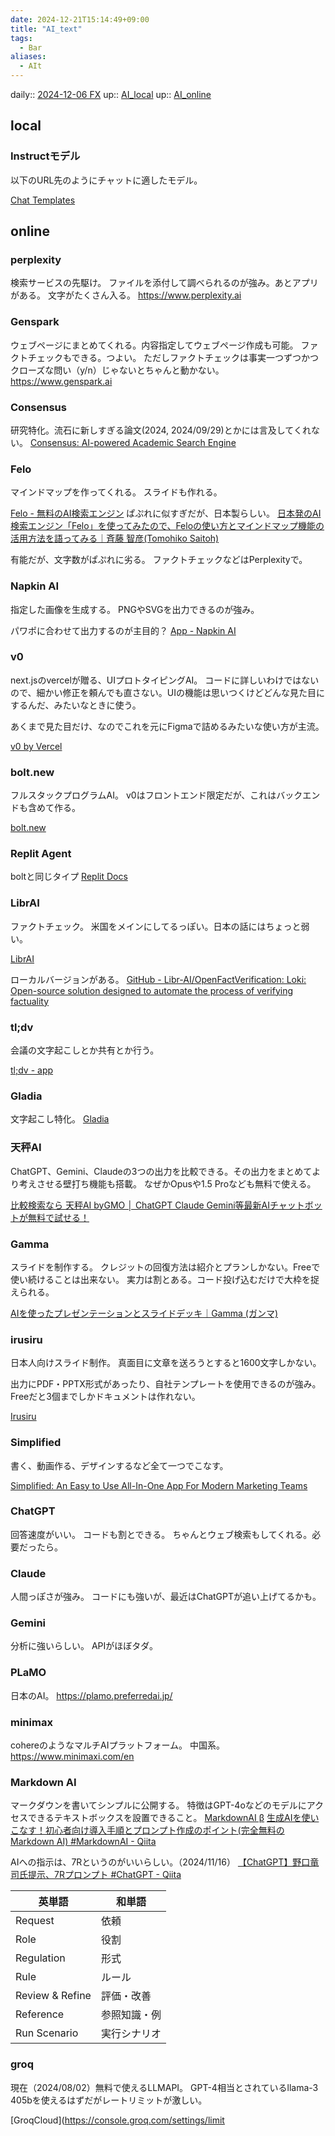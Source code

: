 ```yaml
---
date: 2024-12-21T15:14:49+09:00
title: "AI_text"
tags:
  - Bar
aliases:
  - AIt
---
```


daily:: [2024-12-06 FX](../../Daily_Note/2024-12-06%20FX.md)
up:: [AI_local](AI_local.md)
up:: [AI_online](AI_online.md)

## local

### Instructモデル
以下のURL先のようにチャットに適したモデル。

[Chat Templates](https://huggingface.co/docs/transformers/main/en/chat_templating)

## online
### perplexity
検索サービスの先駆け。
ファイルを添付して調べられるのが強み。あとアプリがある。
文字がたくさん入る。
https://www.perplexity.ai

### Genspark
ウェブページにまとめてくれる。内容指定してウェブページ作成も可能。
ファクトチェックもできる。つよい。
ただしファクトチェックは事実一つずつかつクローズな問い（y/n）じゃないとちゃんと動かない。
https://www.genspark.ai

### Consensus
研究特化。流石に新しすぎる論文(2024, 2024/09/29)とかには言及してくれない。
[Consensus: AI-powered Academic Search Engine](https://consensus.app)

### Felo
マインドマップを作ってくれる。
スライドも作れる。

[Felo - 無料のAI検索エンジン](https://felo.ai/ja/search)
ぱぷれに似すぎだが、日本製らしい。
[日本発のAI検索エンジン「Felo」を使ってみたので、Feloの使い方とマインドマップ機能の活用方法を語ってみる｜斉藤 智彦(Tomohiko Saitoh)](https://note.com/saitohtm/n/n38a64fc01e96)

有能だが、文字数がぱぷれに劣る。
ファクトチェックなどはPerplexityで。

### Napkin AI
指定した画像を生成する。
PNGやSVGを出力できるのが強み。

パワポに合わせて出力するのが主目的？
[App - Napkin AI](https://app.napkin.ai/)

### v0
next.jsのvercelが贈る、UIプロトタイピングAI。
コードに詳しいわけではないので、細かい修正を頼んでも直さない。UIの機能は思いつくけどどんな見た目にするんだ、みたいなときに使う。

あくまで見た目だけ、なのでこれを元にFigmaで詰めるみたいな使い方が主流。

[v0 by Vercel](https://v0.dev/)

### bolt.new
フルスタックプログラムAI。
v0はフロントエンド限定だが、これはバックエンドも含めて作る。

[bolt.new](https://bolt.new)

### Replit Agent
boltと同じタイプ
[Replit Docs](https://docs.replit.com/replitai/agent)

### LibrAI
ファクトチェック。
米国をメインにしてるっぽい。日本の話にはちょっと弱い。

[LibrAI](https://aip.librai.tech/app/fact-check/new)

ローカルバージョンがある。
[GitHub - Libr-AI/OpenFactVerification: Loki: Open-source solution designed to automate the process of verifying factuality](https://github.com/Libr-AI/OpenFactVerification)
### tl;dv

会議の文字起こしとか共有とか行う。

[tl;dv - app](https://tldv.io/app/meetings)

### Gladia
文字起こし特化。
[Gladia](https://app.gladia.io)

### 天秤AI
ChatGPT、Gemini、Claudeの3つの出力を比較できる。その出力をまとめてより考えさせる壁打ち機能も搭載。
なぜかOpusや1.5 Proなども無料で使える。

[比較検索なら 天秤AI byGMO │ ChatGPT Claude Gemini等最新AIチャットボットが無料で試せる！](https://tenbin.ai/workspace)

### Gamma
スライドを制作する。
クレジットの回復方法は紹介とプランしかない。Freeで使い続けることは出来ない。
実力は割とある。コード投げ込むだけで大枠を捉えられる。

[AIを使ったプレゼンテーションとスライドデッキ｜Gamma (ガンマ)](https://gamma.app/ja)

### irusiru
日本人向けスライド制作。
真面目に文章を送ろうとすると1600文字しかない。

出力にPDF・PPTX形式があったり、自社テンプレートを使用できるのが強み。
Freeだと3個までしかドキュメントは作れない。

[Irusiru](https://app.irusiru.jp)

### Simplified
書く、動画作る、デザインするなど全て一つでこなす。

[Simplified: An Easy to Use All-In-One App For Modern Marketing Teams](https://simplified.com)

### ChatGPT
回答速度がいい。
コードも割とできる。
ちゃんとウェブ検索もしてくれる。必要だったら。

### Claude
人間っぽさが強み。
コードにも強いが、最近はChatGPTが追い上げてるかも。

### Gemini
分析に強いらしい。
APIがほぼタダ。

### PLaMO
日本のAI。
https://plamo.preferredai.jp/

### minimax
cohereのようなマルチAIプラットフォーム。
中国系。
https://www.minimaxi.com/en

### Markdown AI
マークダウンを書いてシンプルに公開する。
特徴はGPT-4oなどのモデルにアクセスできるテキストボックスを設置できること。
[MarkdownAI β](https://mdown.ai/file)
[生成AIを使いこなす！初心者向け導入手順とプロンプト作成のポイント(完全無料のMarkdown AI) #MarkdownAI - Qiita](https://qiita.com/waka_m/items/c43a04739a6f5fdf139c)

AIへの指示は、7Rというのがいいらしい。（2024/11/16）
[【ChatGPT】野口竜司氏提示、7Rプロンプト #ChatGPT - Qiita](https://qiita.com/kabumira/items/77bcfeac699673d99c09)

| 英単語             | 和単語    |
| --------------- | ------ |
| Request         | 依頼     |
| Role            | 役割     |
| Regulation      | 形式     |
| Rule            | ルール    |
| Review & Refine | 評価・改善  |
| Reference       | 参照知識・例 |
| Run Scenario    | 実行シナリオ |


### groq
現在（2024/08/02）無料で使えるLLMAPI。
GPT-4相当とされているllama-3 405bを使えるはずだがレートリミットが激しい。

[GroqCloud](https://console.groq.com/settings/limit
